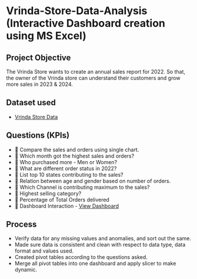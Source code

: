 # Vrinda-Store-Data-Analysis (Interactive Dashboard creation using MS Excel)
## Project Objective
The Vrinda Store wants to create an annual sales report for 2022. So that, the owner of the Vrinda store can understand their customers and grow more sales in 2023 & 2024.

## Dataset used
- <a href="https://github.com/Mainak7972/Vrinda-Store-Data-Analysis/blob/main/Vrinda%20Store%20Data%20Analysis.xlsx">Vrinda Store Data</a>

## Questions (KPIs)
- 	Compare the sales and orders using single chart.
- 	Which month got the highest sales and orders? 
- 	Who purchased more - Men or Women?
- 	What are different order status in 2022?
- 	List top 10 states contributing to the sales?
- 	Relation between age and gender based on number of orders.
- 	Which Channel is contributing maximum to the sales?
- 	Highest selling category?
- 	Percentage of Total Orders delivered
- 	Dashboard Interaction - <a href="https://github.com/Mainak7972/Vrinda-Store-Data-Analysis/blob/main/Vrinda%20Store%20Dashboard.png">View Dashboard</a>

## Process
- Verify data for any missing values and anomalies, and sort out the same.
- Made sure data is consistent and clean with respect to data type, data format and values used.
- Created pivot tables according to the questions asked.
- Merge all pivot tables into one dashboard and apply slicer to make dynamic.
